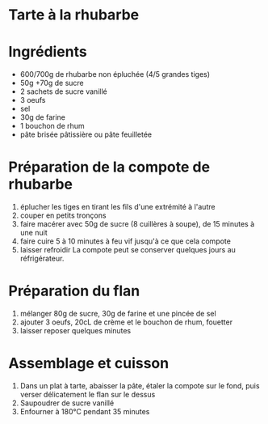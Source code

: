 Tarte à la rhubarbe 
====

# Ingrédients 
  - 600/700g de rhubarbe non épluchée (4/5 grandes tiges)
  - 50g +70g de sucre
  - 2 sachets de sucre vanillé
  - 3 oeufs
  - sel
  - 30g de farine
  - 1 bouchon de rhum
  - pâte brisée pâtissière ou pâte feuilletée

# Préparation de la compote de rhubarbe
1. éplucher les tiges en tirant les fils d'une extrémité à l'autre
2. couper en petits tronçons
3. faire macérer avec 50g de sucre (8 cuillères à soupe), de 15 minutes à une nuit
4. faire cuire 5 à 10 minutes à feu vif jusqu'à ce que cela compote
5. laisser refroidir 
La compote peut se conserver quelques jours au réfrigérateur.

# Préparation du flan
1. mélanger 80g de sucre, 30g de farine et une pincée de sel
2. ajouter 3 oeufs, 20cL de crème et le bouchon de rhum, fouetter
3. laisser reposer quelques minutes

# Assemblage et cuisson
1. Dans un plat à tarte, abaisser la pâte, étaler la compote sur le fond, puis verser délicatement le flan sur le dessus
2. Saupoudrer de sucre vanillé
3. Enfourner à 180°C pendant 35 minutes


